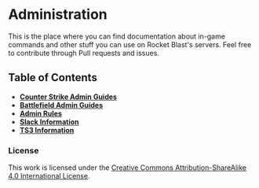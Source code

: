 # Administration
This is the place where you can find documentation about in-game commands and other stuff you can use on Rocket Blast's 
servers. Feel free to contribute through Pull requests and issues.

## Table of Contents
* **[Counter Strike Admin Guides](counterstrike)**   
* **[Battlefield Admin Guides](battlefield)**   
* **[Admin Rules](rules-for-admins.md)** 
* **[Slack Information](slack.md)**  
* **[TS3 Information]( teamspeak3.md)**  

### License
This work is licensed under the [Creative Commons Attribution-ShareAlike 4.0 International License](http://creativecommons.org/licenses/by-sa/4.0/).

